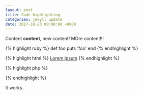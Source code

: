 ```yaml
---
layout: post
title: Code highlighting
categories: jekyll update
date: 2017-10-23 00:00:00 +0000
---
```

Content **content**, new content! MOre content!!!

{% highlight ruby %}
def foo
puts 'foo'
end
{% endhighlight %}

{% highlight html %}
<a href="#">Lorem ipsum</a>
{% endhighlight %}

{% highlight php %}
<?php
phpinfo();
?>
{% endhighlight %}

It works.